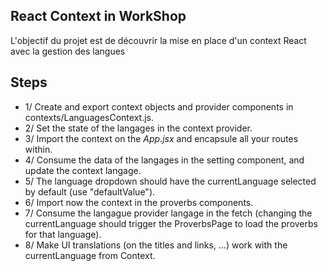 ## React Context in WorkShop
L'objectif du projet est de découvrir la mise en place d'un context React avec la gestion des langues

## Steps
- 1/ Create and export context objects and provider components in contexts/LanguagesContext.js.
- 2/ Set the state of the langages in the context provider.
- 3/ Import the context on the *App.jsx* and encapsule all your routes within.
- 4/ Consume the data of the langages in the setting component, and update the context langage.
- 5/ The language dropdown should have the currentLanguage selected by default (use "defaultValue").
- 6/ Import now the context in the proverbs components.
- 7/ Consume the langague provider langage in the fetch (changing the currentLanguage should trigger the ProverbsPage to load the proverbs for that language).
- 8/ Make UI translations (on the titles and links, ...) work with the currentLanguage from Context.


